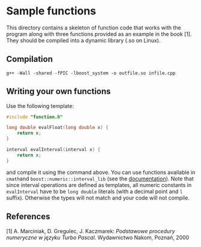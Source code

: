 # Sample functions

This directory contains a skeleton of function code that works with the program
along with three functions provided as an example in the book [1].
They should be compiled into a dynamic library (.so on Linux).

## Compilation

```
g++ -Wall -shared -fPIC -lboost_system -o outfile.so infile.cpp
```

## Writing your own functions

Use the following template:

```c++
#include "function.h"

long double evalFloat(long double x) {
	return x;
}

interval evalInterval(interval x) {
	return x;
}
```

and compile it using the command above.
You can use functions available in `cmath`and `boost::numeric::interval_lib`
(see the [documentation](http://www.boost.org/doc/libs/1_64_0/libs/numeric/interval/doc/interval.htm)).
Note that since interval operations are defined as templates, all numeric constants in `evalInterval` have to be `long double` literals (with a decimal point and `l` suffix). Otherwise the types will not match and your code will not compile.

## References

[1] A. Marciniak, D. Gregulec, J. Kaczmarek: *Podstawowe procedury numeryczne w języku Turbo Pascal*. Wydawnictwo Nakom, Poznań, 2000
